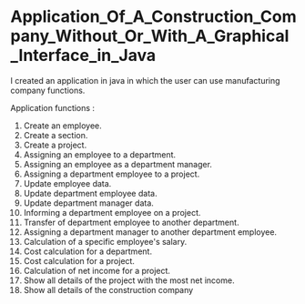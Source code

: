 # Application_Of_A_Construction_Company_Without_Or_With_A_Graphical_Interface_in_Java


I created an application in java in which the user can use manufacturing company functions.

Application functions :

1. Create an employee.
2. Create a section.
3. Create a project.
4. Assigning an employee to a department.
5. Assigning an employee as a department manager.
6. Assigning a department employee to a project.
7. Update employee data.
8. Update department employee data.
9. Update department manager data.
10. Informing a department employee on a project.
11. Transfer of department employee to another department.
12. Assigning a department manager to another department employee.
13. Calculation of a specific employee's salary.
14. Cost calculation for a department.
15. Cost calculation for a project.
16. Calculation of net income for a project.
17. Show all details of the project with the most net income.
18. Show all details of the construction company
